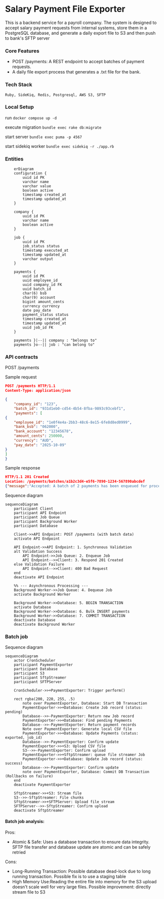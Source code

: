 # **Salary Payment File Exporter**

This is a backend service for a payroll company. The system is designed to accept salary payment requests from internal systems, store them in a PostgreSQL database, and generate a daily export file to S3 and then push to bank's SFTP server

### **Core Features**

*    POST /payments: A REST endpoint to accept batches of payment requests.
*    A daily file export process that generates a .txt file for the bank.

### **Tech Stack**

    Ruby, SideKiq, Redis, Postgresql, AWS S3, SFTP

### Local Setup

run `docker compose up -d`

execute migration `bundle exec rake db:migrate`

start server `bundle exec puma -p 4567`

start sidekiq worker `bundle exec sidekiq -r ./app.rb`

### **Entities**
```mermaid
    erDiagram
    configuration {
        uuid id PK
        varchar name
        varchar value
        boolean active
        timestamp created_at
        timestamp updated_at
    }

    company {
        uuid id PK
        varchar name
        boolean active
    }

    job {
        uuid id PK
        job_status status
        timestamp executed_at
        timestamp updated_at
        varchar output
    }

    payments {
        uuid id PK
        uuid employee_id
        uuid company_id FK
        uuid batch_id
        char(6) bsb
        char(9) account
        bigint amount_cents
        currency currency
        date pay_date
        payment_status status
        timestamp created_at
        timestamp updated_at
        uuid job_id FK
    }

    payments }|--|| company : "belongs to"
    payments }o--|| job : "can belong to"

```
### **API contracts**
POST /payments

Sample request
```json
POST /payments HTTP/1.1
Content-Type: application/json

{
    "company_id": "123",
    "batch_id": "931d1eb0-cd54-4b54-8fba-9893c93cebf1",
    "payments": [
{
    "employee_id": "1e0f4e4a-2bb3-48c6-8e15-6fe8d8ed0999",
    "bank_bsb": "062000",
    "bank_account": "12345678",
    "amount_cents": 250000,
    "currency": "AUD",
    "pay_date": "2025-10-09"
}
]
}
```
Sample response
```json
HTTP/1.1 201 Created
Location: /payments/batches/a1b2c3d4-e5f6-7890-1234-567890abcdef
{"message":"Accepted: A batch of 2 payments has been enqueued for processing."}
```

Sequence diagram
```mermaid
sequenceDiagram
    participant Client
    participant API Endpoint
    participant Job Queue
    participant Background Worker
    participant Database

    Client->>API Endpoint: POST /payments (with batch data)
    activate API Endpoint

    API Endpoint->>API Endpoint: 1. Synchronous Validation
    alt Validation Success
        API Endpoint->>Job Queue: 2. Enqueue Job
        API Endpoint-->>Client: 3. Respond 201 Created
    else Validation Failure
        API Endpoint-->>Client: 400 Bad Request
    end
    deactivate API Endpoint

    %% --- Asynchronous Processing ---
    Background Worker->>Job Queue: 4. Dequeue Job
    activate Background Worker

    Background Worker->>Database: 5. BEGIN TRANSACTION
    activate Database
    Background Worker->>Database: 6. Bulk INSERT payments
    Background Worker->>Database: 7. COMMIT TRANSACTION
    deactivate Database
    deactivate Background Worker
```
### Batch job

Sequence diagram
```mermaid
sequenceDiagram
    actor CronScheduler
    participant PaymentExporter
    participant Database
    participant S3
    participant SftpStreamer
    participant SFTPServer

    CronScheduler->>+PaymentExporter: Trigger perform()

    rect rgba(200, 220, 255, .5)
        note over PaymentExporter, Database: Start DB Transaction
        PaymentExporter->>+Database: Create Job record (status: pending)
        Database-->>-PaymentExporter: Return new Job record
        PaymentExporter->>+Database: Find pending Payments
        Database-->>-PaymentExporter: Return payment records
        Note over PaymentExporter: Generate local CSV file
        PaymentExporter->>+Database: Update Payments (status: exported, job_id)
        Database-->>-PaymentExporter: Confirm update
        PaymentExporter->>+S3: Upload CSV file
        S3-->>-PaymentExporter: Confirm upload
        PaymentExporter->>+SftpStreamer: queue file streamer Job
        PaymentExporter->>+Database: Update Job record (status: success)
        Database-->>-PaymentExporter: Confirm update
        note over PaymentExporter, Database: Commit DB Transaction (Rollbacks on failure)
    end
    deactivate PaymentExporter

    SftpStreamer->>+S3: Stream file
    S3-->>-SftpStreamer: File chunks
    SftpStreamer->>+SFTPServer: Upload file stream
    SFTPServer-->>-SftpStreamer: Confirm upload
    deactivate SftpStreamer
```
#### Batch job analysis:

Pros:
*   Atomic & Safe: Uses a database transaction to ensure data integrity. SFTP file transfer and database update are atomic and can be safely retried

Cons:
*    Long-Running Transaction: Possible database dead-lock due to long running transaction. Possible fix is to use a staging table
*    High Memory Use:Reading the entire file into memory for the S3 upload doesn't scale well for very large files. Possible improvement: directly stream file to S3
